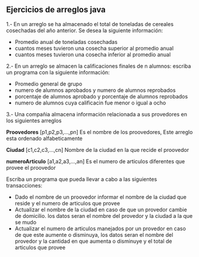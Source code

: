 ## Ejercicios de arreglos java

1.- En un arreglo se ha almacenado el total de toneladas de cereales cosechadas del año anterior.
Se desea la siguiente información:
- Promedio anual de toneladas cosechadas
- cuantos meses tuvieron una cosecha superior al promedio anual
- cuantos meses tuvieron una cosecha inferior al promedio anual

2.- En un arreglo se almacen la calificaciones finales de n alumnos: 
escriba un programa con la siguiente información:

- Promedio general de grupo
- numero de alumnos aprobados y numero de alumnos reprobados
- porcentaje de alumnos aprobado y porcentaje de alumnos reprobados
- numero de alumnos cuya calificacin fue menor o igual a ocho

3.- Una compañia almacena información relacionada a sus provedores en los siguientes arreglos

**Proovedores**
[p1,p2,p3,...,pn]
Es el nombre de los proovedores, Este arreglo esta ordenado alfabeticamente  

**Ciudad**
[c1,c2,c3,...,cn]
Nombre de la ciudad en la que recide el proovedor

**numeroArticulo**
[a1,a2,a3,...,an]
Es el numero de articulos diferentes que provee el proovedor

Escriba un programa que pueda llevar a cabo a las siguientes transacciones:

- Dado el nombre de un proovedor informar el nombre de la ciudad que reside y el numero de articulos que provee
- Actualizar el nombre de la ciudad en caso de que un provedor cambie de domicilio. los datos seran el nombre del provedor y la ciudad a la que se mudo
- Actualizar el numero de articulos manejados por un provedor en caso de que este aumente o disminuya, los datos seran el nombre del provedor y la cantidad en que aumenta o disminuye y el total de articulos que provee
